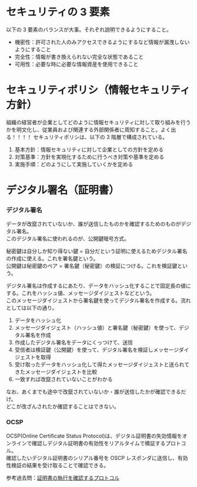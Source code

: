 # セキュリティの 3 要素

以下の 3 要素のバランスが大事。それぞれ説明できるようにすること。

- 機密性：許可された人のみアクセスできるようにするなど情報が漏洩しないようにすること
- 完全性：情報が書き換えられない完全な状態であること
- 可用性：必要な時に必要な情報資産を使用できること

# セキュリティポリシ（情報セキュリティ方針）

組織の経営者が企業としてどのように情報セキュリティに対して取り組みを行うかを明文化し、従業員および関連する外部関係者に周知すること。よく出る！！！！
セキュリティポリシは、以下の 3 階層で構成されている。

1. 基本方針：情報セキュリティに対して企業としての方針を定める
2. 対策基準：方針を実現化するために行うべき対策や基準を定める
3. 実施手順：どのようにして実施していくかを定める

# デジタル署名（証明書）

### デジタル署名

データが改竄されていないか、誰が送信したものかを確認するためのものがデジタル署名。  
このデジタル署名に使われるのが、公開鍵暗号方式。

秘密鍵は自分しか知り得ない鍵 = 自分だという証明に使えるためデジタル署名の作成に使える。これを署名鍵という。  
公開鍵は秘密鍵のペア = 署名鍵（秘密鍵）の検証につける。これを検証鍵という。

デジタル署名は作成するにあたり、データをハッシュ化することで固定長の値にする。これをハッシュ値、メッセージダイジェストなどという。  
このメッセージダイジェストから署名鍵を使ってデジタル署名を作成する。流れとしては以下の通り。

1. データをハッシュ化
2. メッセージダイジェスト（ハッシュ値）と署名鍵（秘密鍵）を使って、デジタル署名を作成
3. 作成したデジタル署名をデータにくっつけて、送信
4. 受信者は検証鍵（公開鍵）を使って、デジタル署名を検証しメッセージダイジェストを取得
5. 受け取ったデータをハッシュ化して得たメッセージダイジェストと送られてきたメッセージダイジェストを比較
6. 一致すれば改竄されていないことがわかる

なお、あくまでも途中で改竄されていないか・誰が送信したかが確認できるだけ。  
どこが改ざんされたか確認することはできない。

### OCSP

OCSP(Online Certificate Status Protocol)は、デジタル証明書の失効情報をオンラインで確認しデジタル証明書の有効性をリアルタイムで検証するプロトコル。  
確認したいデジタル証明書のシリアル番号を OSCP レスポンダに送信し、有効性検証の結果を受け取ることで確認できる。

参考過去問：[証明書の執行を確認するプロトコル](https://www.ap-siken.com/kakomon/04_aki/q38.html)
